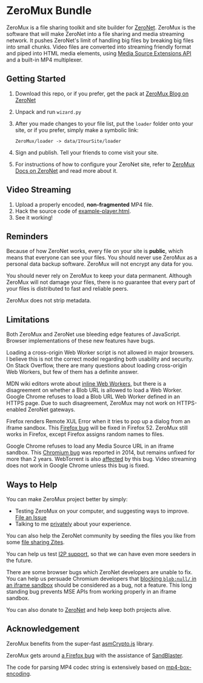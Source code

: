 # ZeroMux Bundle
ZeroMux is a file sharing toolkit and site builder for [ZeroNet](https://zeronet.io). ZeroMux is the software that will make ZeroNet into a file sharing and media streaming network. It pushes ZeroNet's limit of handling big files by breaking big files into small chunks. Video files are converted into streaming friendly format and piped into HTML media elements, using [Media Source Extensions API](https://developer.mozilla.org/en-US/docs/Web/API/Media_Source_Extensions_API) and a built-in MP4 multiplexer.

## Getting Started
1. Download this repo, or if you prefer, get the pack at [ZeroMux Blog on ZeroNet](http://127.0.0.1:43110/1CiDoBP8RiWziqiBGEd8tQMy66A6fmnw2V/big/bundle/)
2. Unpack and run `wizard.py`
3. After you made changes to your file list, put the `loader` folder onto your site, or if you prefer, simply make a symbolic link:

    `ZeroMux/loader -> data/1YourSite/loader`
4. Sign and publish. Tell your friends to come visit your site.
5. For instructions of how to configure your ZeroNet site, refer to [ZeroMux Docs on ZeroNet](http://127.0.0.1:43110/1CiDoBP8RiWziqiBGEd8tQMy66A6fmnw2V/big/docs/gentle-intro/) and read more about it.

## Video Streaming
1. Upload a properly encoded, **non-fragmented** MP4 file.
2. Hack the source code of [example-player.html](loader/__example-player__.html).
3. See it working!

## Reminders
Because of how ZeroNet works, every file on your site is **public**, which means that everyone can see your files. You should never use ZeroMux as a personal data backup software. ZeroMux will not encrypt any data for you.

You should never rely on ZeroMux to keep your data permanent. Although ZeroMux will not damage your files, there is no guarantee that every part of your files is distributed to fast and reliable peers.

ZeroMux does not strip metadata.

## Limitations
Both ZeroMux and ZeroNet use bleeding edge features of JavaScript. Browser implementations of these new features have bugs.

Loading a cross-origin Web Worker script is not allowed in major browsers. I believe this is not the correct model regarding both usability and security. On Stack Overflow, there are many questions about loading cross-origin Web Workers, but few of them has a definite answer.

MDN wiki editors wrote about [inline Web Workers](https://developer.mozilla.org/en-US/docs/Web/API/Web_Workers_API/Using_web_workers), but there is a disagreement on whether a Blob URL is allowed to load a Web Worker. Google Chrome refuses to load a Blob URL Web Worker defined in an HTTPS page. Due to such disagreement, ZeroMux may not work on HTTPS-enabled ZeroNet gateways.

Firefox renders Remote XUL Error when it tries to pop up a dialog from an iframe sandbox. This [Firefox bug](https://bugzilla.mozilla.org/show_bug.cgi?id=1313268) will be fixed in Firefox 52. ZeroMux still works in Firefox, except Firefox assigns random names to files.

Google Chrome refuses to load any Media Source URL in an iframe sandbox. This [Chromium bug](https://bugs.chromium.org/p/chromium/issues/detail?id=379206) was reported in 2014, but remains unfixed for more than 2 years. WebTorrent is also [affected](https://github.com/feross/webtorrent/issues/783) by this bug. Video streaming does not work in Google Chrome unless this bug is fixed.

## Ways to Help
You can make ZeroMux project better by simply:
- Testing ZeroMux on your computer, and suggesting ways to improve. [File an Issue](https://github.com/MuxZeroNet/ZeroMux/issues)
- Talking to me [privately](http://127.0.0.1:43110/1CiDoBP8RiWziqiBGEd8tQMy66A6fmnw2V/big/docs/about/) about your experience.

You can also help the ZeroNet community by seeding the files you like from some [file sharing Zites](http://127.0.0.1:43110/1CiDoBP8RiWziqiBGEd8tQMy66A6fmnw2V/big/docs/about/demos/).

You can help us test [I2P support](https://github.com/HelloZeroNet/ZeroNet/issues/45), so that we can have even more seeders in the future.

There are some browser bugs which ZeroNet developers are unable to fix. You can help us persuade Chromium developers that [blocking `blob:null/` in an iframe sandbox](https://bugs.chromium.org/p/chromium/issues/detail?id=379206) should be considered as a bug, not a feature. This long standing bug prevents MSE APIs from working properly in an iframe sandbox.

You can also donate to [ZeroNet](https://github.com/HelloZeroNet/ZeroNet) and help keep both projects alive.

## Acknowledgement
ZeroMux benefits from the super-fast [asmCrypto.js](https://github.com/vibornoff/asmcrypto.js/tree/master) library.

ZeroMux gets around [a Firefox bug](https://bugzilla.mozilla.org/show_bug.cgi?id=1313268) with the assistance of [SandBlaster](https://github.com/JamesMGreene/sandblaster).

The code for parsing MP4 codec string is extensively based on [mp4-box-encoding](https://github.com/jhiesey/mp4-box-encoding).
